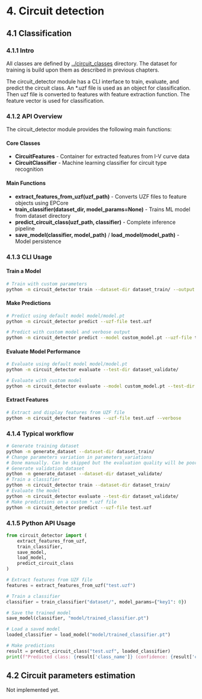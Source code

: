 # 4. Circuit detection

## 4.1 Classification

### 4.1.1 Intro

All classes are defined by [../circuit_classes](../circuit_classes) directory. The dataset for training is build upon them as described in previous chapters.

The circuit_detector module has a CLI interface to train, evaluate, and predict the circuit class. An *.uzf file is used as an object for classification. Then uzf file is converted to features with feature extraction function. The feature vector is used for classification.

### 4.1.2 API Overview

The circuit_detector module provides the following main functions:

#### Core Classes

- **CircuitFeatures** - Container for extracted features from I-V curve data
- **CircuitClassifier** - Machine learning classifier for circuit type recognition

#### Main Functions

- **extract_features_from_uzf(uzf_path)** - Converts UZF files to feature objects using EPCore
- **train_classifier(dataset_dir, model_params=None)** - Trains ML model from dataset directory
- **predict_circuit_class(uzf_path, classifier)** - Complete inference pipeline
- **save_model(classifier, model_path)** / **load_model(model_path)** - Model persistence

### 4.1.3 CLI Usage

#### Train a Model

```bash
# Train with custom parameters
python -m circuit_detector train --dataset-dir dataset_train/ --output models/my_model.pkl --model-params "key1=value1,key2=value2"
```

#### Make Predictions

```bash
# Predict using default model model/model.pt
python -m circuit_detector predict --uzf-file test.uzf

# Predict with custom model and verbose output
python -m circuit_detector predict --model custom_model.pt --uzf-file test.uzf --verbose
```

#### Evaluate Model Performance

```bash
# Evaluate using default model model/model.pt
python -m circuit_detector evaluate --test-dir dataset_validate/

# Evaluate with custom model
python -m circuit_detector evaluate --model custom_model.pt --test-dir dataset_validate/
```

#### Extract Features

```bash
# Extract and display features from UZF file
python -m circuit_detector features --uzf-file test.uzf --verbose
```

### 4.1.4 Typical workflow

   ```bash
   # Generate training dataset
   python -m generate_dataset --dataset-dir dataset_train/
   # Change parameters variation in parameters_variations
   # Done manually. Can be skipped but the evaluation quality will be poor
   # Generate validation dataset
   python -m generate_dataset --dataset-dir dataset_validate/
   # Train a classifier
   python -m circuit_detector train --dataset-dir dataset_train/
   # Evaluate the model
   python -m circuit_detector evaluate --test-dir dataset_validate/
   # Make predictions on a custom *.uzf file
   python -m circuit_detector predict --uzf-file test.uzf
   ```

### 4.1.5 Python API Usage

```python
from circuit_detector import (
    extract_features_from_uzf,
    train_classifier,
    save_model,
    load_model,
    predict_circuit_class
)

# Extract features from UZF file
features = extract_features_from_uzf("test.uzf")

# Train a classifier
classifier = train_classifier("dataset/", model_params={"key1": 0})

# Save the trained model
save_model(classifier, "model/trained_classifier.pt")

# Load a saved model
loaded_classifier = load_model("model/trained_classifier.pt")

# Make predictions
result = predict_circuit_class("test.uzf", loaded_classifier)
print(f"Predicted class: {result['class_name']} (confidence: {result['confidence']:.3f})")
```

## 4.2 Circuit parameters estimation

Not implemented yet.

